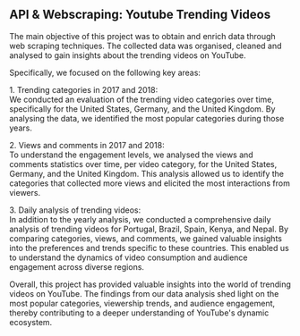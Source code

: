 ## API & Webscraping: Youtube Trending Videos


The main objective of this project was to obtain and enrich data through web scraping techniques. The collected data was organised, cleaned and analysed to gain insights about the trending videos on YouTube.

Specifically, we focused on the following key areas:

1\. Trending categories in 2017 and 2018:\
We conducted an evaluation of the trending video categories over time, specifically for the United States, Germany, and the United Kingdom. By analysing the data, we identified the most popular categories during those years.

2\. Views and comments in 2017 and 2018:\
To understand the engagement levels, we analysed the views and comments statistics over time, per video category, for the United States, Germany, and the United Kingdom. This analysis allowed us to identify the categories that collected more views and elicited the most interactions from viewers.

3\. Daily analysis of trending videos:\
In addition to the yearly analysis, we conducted a comprehensive daily analysis of trending videos for Portugal, Brazil, Spain, Kenya, and Nepal. By comparing categories, views, and comments, we gained valuable insights into the preferences and trends specific to these countries. This enabled us to understand the dynamics of video consumption and audience engagement across diverse regions.

Overall, this project has provided valuable insights into the world of trending videos on YouTube. The findings from our data analysis shed light on the most popular categories, viewership trends, and audience engagement, thereby contributing to a deeper understanding of YouTube's dynamic ecosystem.